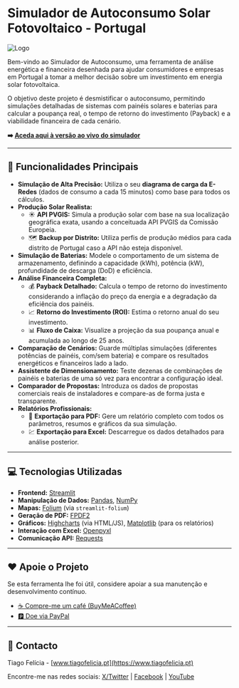 # Simulador de Autoconsumo Solar Fotovoltaico - Portugal

![Logo](https://raw.githubusercontent.com/tiagofelicia/simulador-tarifarios-eletricidade/refs/heads/main/Logo_Tiago_Felicia.png)

Bem-vindo ao Simulador de Autoconsumo, uma ferramenta de análise energética e financeira desenhada para ajudar consumidores e empresas em Portugal a tomar a melhor decisão sobre um investimento em energia solar fotovoltaica.

O objetivo deste projeto é desmistificar o autoconsumo, permitindo simulações detalhadas de sistemas com painéis solares e baterias para calcular a poupança real, o tempo de retorno do investimento (Payback) e a viabilidade financeira de cada cenário.

**➡️ [Aceda aqui à versão ao vivo do simulador](https://www.tiagofelicia.pt/autoconsumo-tiagofelicia.html)**

---

## 🚀 Funcionalidades Principais

* **Simulação de Alta Precisão:** Utiliza o seu **diagrama de carga da E-Redes** (dados de consumo a cada 15 minutos) como base para todos os cálculos.
* **Produção Solar Realista:**
    * ☀️ **API PVGIS:** Simula a produção solar com base na sua localização geográfica exata, usando a conceituada API PVGIS da Comissão Europeia.
    * 🗺️ **Backup por Distrito:** Utiliza perfis de produção médios para cada distrito de Portugal caso a API não esteja disponível.
* **Simulação de Baterias:** Modele o comportamento de um sistema de armazenamento, definindo a capacidade (kWh), potência (kW), profundidade de descarga (DoD) e eficiência.
* **Análise Financeira Completa:**
    * 💰 **Payback Detalhado:** Calcula o tempo de retorno do investimento considerando a inflação do preço da energia e a degradação da eficiência dos painéis.
    * 📈 **Retorno do Investimento (ROI):** Estima o retorno anual do seu investimento.
    * 📊 **Fluxo de Caixa:** Visualize a projeção da sua poupança anual e acumulada ao longo de 25 anos.
* **Comparação de Cenários:** Guarde múltiplas simulações (diferentes potências de painéis, com/sem bateria) e compare os resultados energéticos e financeiros lado a lado.
* **Assistente de Dimensionamento:** Teste dezenas de combinações de painéis e baterias de uma só vez para encontrar a configuração ideal.
* **Comparador de Propostas:** Introduza os dados de propostas comerciais reais de instaladores e compare-as de forma justa e transparente.
* **Relatórios Profissionais:**
    * 📄 **Exportação para PDF:** Gere um relatório completo com todos os parâmetros, resumos e gráficos da sua simulação.
    * 💹 **Exportação para Excel:** Descarregue os dados detalhados para análise posterior.

---

## 💻 Tecnologias Utilizadas

* **Frontend:** [Streamlit](https://streamlit.io/)
* **Manipulação de Dados:** [Pandas](https://pandas.pydata.org/), [NumPy](https://numpy.org/)
* **Mapas:** [Folium](https://python-visualization.github.io/folium/) (via `streamlit-folium`)
* **Geração de PDF:** [FPDF2](https://github.com/py-pdf/fpdf2)
* **Gráficos:** [Highcharts](https://www.highcharts.com/) (via HTML/JS), [Matplotlib](https://matplotlib.org/) (para os relatórios)
* **Interação com Excel:** [Openpyxl](https://openpyxl.readthedocs.io/)
* **Comunicação API:** [Requests](https://requests.readthedocs.io/)

---

## ❤️ Apoie o Projeto

Se esta ferramenta lhe foi útil, considere apoiar a sua manutenção e desenvolvimento contínuo.

* [☕ Compre-me um café (BuyMeACoffee)](https://buymeacoffee.com/tiagofelicia)
* [🅿️ Doe via PayPal](https://www.paypal.com/donate?hosted_button_id=W6KZHVL53VFJC)

---

## 📧 Contacto

Tiago Felícia - [www.tiagofelicia.pt](https://www.tiagofelicia.pt)

Encontre-me nas redes sociais: [X/Twitter](https://x.com/tiagofelicia) | [Facebook](https://www.facebook.com/profile.php?id=61555007360529) | [YouTube](https://youtube.com/@tiagofelicia)
